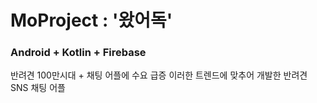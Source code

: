 # MoProject : '왔어독'
### Android + Kotlin + Firebase

반려견 100만시대 + 채팅 어플에 수요 급증
이러한 트렌드에 맞추어 개발한 반려견 SNS 채팅 어플
